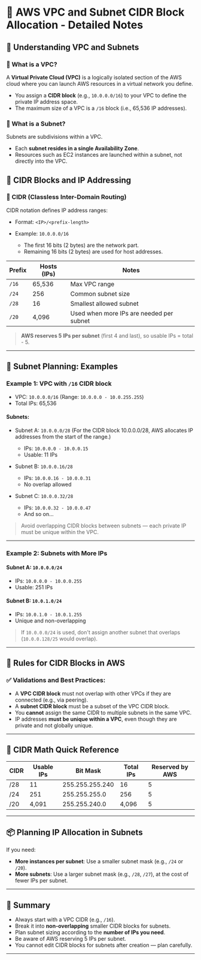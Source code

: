 # 📘 AWS VPC and Subnet CIDR Block Allocation - Detailed Notes

## 🧠 Understanding VPC and Subnets

### 🔹 What is a VPC?

A **Virtual Private Cloud (VPC)** is a logically isolated section of the AWS cloud where you can launch AWS resources in a virtual network you define.

* You assign a **CIDR block** (e.g., `10.0.0.0/16`) to your VPC to define the private IP address space.
* The maximum size of a VPC is a `/16` block (i.e., 65,536 IP addresses).

### 🔹 What is a Subnet?

Subnets are subdivisions within a VPC.

* Each **subnet resides in a single Availability Zone**.
* Resources such as EC2 instances are launched within a subnet, not directly into the VPC.

## 📏 CIDR Blocks and IP Addressing

### 🧩 CIDR (Classless Inter-Domain Routing)

CIDR notation defines IP address ranges:

* Format: `<IP>/<prefix-length>`
* Example: `10.0.0.0/16`

  * The first 16 bits (2 bytes) are the network part.
  * Remaining 16 bits (2 bytes) are used for host addresses.

| Prefix | Hosts (IPs) | Notes                                    |
| ------ | ----------- | ---------------------------------------- |
| `/16`  | 65,536      | Max VPC range                            |
| `/24`  | 256         | Common subnet size                       |
| `/28`  | 16          | Smallest allowed subnet                  |
| `/20`  | 4,096       | Used when more IPs are needed per subnet |

> **AWS reserves 5 IPs per subnet** (first 4 and last), so usable IPs = total - 5.

---

## 🧮 Subnet Planning: Examples

### Example 1: VPC with `/16` CIDR block

* VPC: `10.0.0.0/16` (Range: `10.0.0.0 - 10.0.255.255`)
* Total IPs: 65,536

#### Subnets:

* Subnet A: `10.0.0.0/28` (For the CIDR block 10.0.0.0/28, AWS allocates IP addresses from the start of the range.)

  * IPs: `10.0.0.0 - 10.0.0.15`
  * Usable: 11 IPs
* Subnet B: `10.0.0.16/28`

  * IPs: `10.0.0.16 - 10.0.0.31`
  * No overlap allowed
* Subnet C: `10.0.0.32/28`

  * IPs: `10.0.0.32 - 10.0.0.47`
  * And so on...

> Avoid overlapping CIDR blocks between subnets — each private IP must be unique within the VPC.

---

### Example 2: Subnets with More IPs

#### Subnet A: `10.0.0.0/24`

* IPs: `10.0.0.0 - 10.0.0.255`
* Usable: 251 IPs

#### Subnet B: `10.0.1.0/24`

* IPs: `10.0.1.0 - 10.0.1.255`
* Unique and non-overlapping

> If `10.0.0.0/24` is used, don't assign another subnet that overlaps (`10.0.0.128/25` would overlap).

---

## 🧱 Rules for CIDR Blocks in AWS

### ✅ Validations and Best Practices:

* A **VPC CIDR block** must not overlap with other VPCs if they are connected (e.g., via peering).
* A **subnet CIDR block** must be a subset of the VPC CIDR block.
* You **cannot** assign the same CIDR to multiple subnets in the same VPC.
* IP addresses **must be unique within a VPC**, even though they are private and not globally unique.

---

## 📌 CIDR Math Quick Reference

| CIDR | Usable IPs | Bit Mask        | Total IPs | Reserved by AWS |
| ---- | ---------- | --------------- | --------- | --------------- |
| /28  | 11         | 255.255.255.240 | 16        | 5               |
| /24  | 251        | 255.255.255.0   | 256       | 5               |
| /20  | 4,091      | 255.255.240.0   | 4,096     | 5               |

---

## 📦 Planning IP Allocation in Subnets

If you need:

* **More instances per subnet**: Use a smaller subnet mask (e.g., `/24` or `/20`).
* **More subnets**: Use a larger subnet mask (e.g., `/28`, `/27`), at the cost of fewer IPs per subnet.

---

## 🔁 Summary

* Always start with a VPC CIDR (e.g., `/16`).
* Break it into **non-overlapping** smaller CIDR blocks for subnets.
* Plan subnet sizing according to the **number of IPs you need**.
* Be aware of AWS reserving 5 IPs per subnet.
* You cannot edit CIDR blocks for subnets after creation — plan carefully.

---
